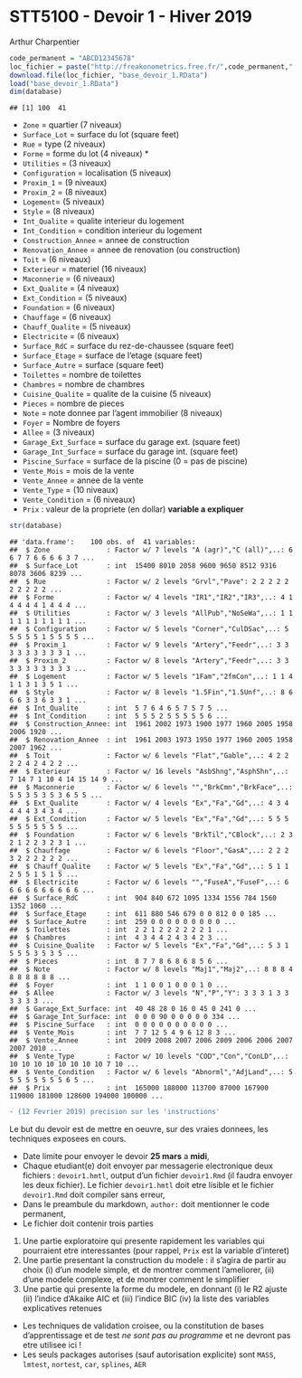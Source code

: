 STT5100 - Devoir 1 - Hiver 2019
================
Arthur Charpentier

``` r
code_permanent = "ABCD12345678"
loc_fichier = paste("http://freakonometrics.free.fr/",code_permanent,".RData",sep="")
download.file(loc_fichier, "base_devoir_1.RData")
load("base_devoir_1.RData")
dim(database)
```

    ## [1] 100  41

  - `Zone` = quartier (7 niveaux)
  - `Surface_Lot` = surface du lot (square feet)
  - `Rue` = type (2 niveaux)
  - `Forme` = forme du lot (4 niveaux) \*  
  - `Utilities` = (3 niveaux)
  - `Configuration` = localisation (5 niveaux)  
  - `Proxim_1` = (9 niveaux)
  - `Proxim_2` = (8 niveaux)  
  - `Logement`= (5 niveaux)  
  - `Style` = (8 niveaux)
  - `Int_Qualite` = qualite interieur du logement
  - `Int_Condition` = condition interieur du logement
  - `Construction_Annee` = annee de construction
  - `Renovation_Annee` = annee de renovation (ou construction)
  - `Toit` = (6 niveaux)
  - `Exterieur` = materiel (16 niveaux)
  - `Maconnerie` = (6 niveaux)
  - `Ext_Qualite` = (4 niveaux)
  - `Ext_Condition` = (5 niveaux)
  - `Foundation` = (6 niveaux)
  - `Chauffage` = (6 niveaux)
  - `Chauff_Qualite` = (5 niveaux)
  - `Electricite` = (6 niveaux)
  - `Surface_RdC` = surface du rez-de-chaussee (square feet)
  - `Surface_Etage` = surface de l’etage (square feet)
  - `Surface_Autre` = surface (square feet)
  - `Toilettes` = nombre de toilettes
  - `Chambres` = nombre de chambres
  - `Cuisine_Qualite` = qualite de la cuisine (5 niveaux)
  - `Pieces` = nombre de pieces
  - `Note` = note donnee par l’agent immobilier (8 niveaux)
  - `Foyer` = Nombre de foyers
  - `Allee` = (3 niveaux)
  - `Garage_Ext_Surface` = surface du garage ext. (square feet)
  - `Garage_Int_Surface` = surface du garage int. (square feet)
  - `Piscine_Surface` = surface de la piscine (0 = pas de piscine)
  - `Vente_Mois` = mois de la vente
  - `Vente_Annee` = annee de la vente
  - `Vente_Type` = (10 niveaux)
  - `Vente_Condition` = (6 niveaux)
  - `Prix` : valeur de la propriete (en dollar) **variable a expliquer**

<!-- end list -->

``` r
str(database)
```

    ## 'data.frame':    100 obs. of  41 variables:
    ##  $ Zone              : Factor w/ 7 levels "A (agr)","C (all)",..: 6 6 7 7 6 6 6 6 3 7 ...
    ##  $ Surface_Lot       : int  15400 8010 2058 9600 9650 8512 9316 8078 3606 8239 ...
    ##  $ Rue               : Factor w/ 2 levels "Grvl","Pave": 2 2 2 2 2 2 2 2 2 2 ...
    ##  $ Forme             : Factor w/ 4 levels "IR1","IR2","IR3",..: 4 1 4 4 4 4 1 4 4 4 ...
    ##  $ Utilities         : Factor w/ 3 levels "AllPub","NoSeWa",..: 1 1 1 1 1 1 1 1 1 1 ...
    ##  $ Configuration     : Factor w/ 5 levels "Corner","CulDSac",..: 5 5 5 5 5 1 5 5 5 5 ...
    ##  $ Proxim_1          : Factor w/ 9 levels "Artery","Feedr",..: 3 3 3 3 3 3 3 3 3 1 ...
    ##  $ Proxim_2          : Factor w/ 8 levels "Artery","Feedr",..: 3 3 3 3 3 3 3 3 3 3 ...
    ##  $ Logement          : Factor w/ 5 levels "1Fam","2fmCon",..: 1 1 4 1 1 3 1 3 5 1 ...
    ##  $ Style             : Factor w/ 8 levels "1.5Fin","1.5Unf",..: 8 6 6 6 3 3 6 3 3 1 ...
    ##  $ Int_Qualite       : int  5 7 6 4 6 5 7 5 7 5 ...
    ##  $ Int_Condition     : int  5 5 5 2 5 5 5 5 5 6 ...
    ##  $ Construction_Annee: int  1961 2002 1973 1900 1977 1960 2005 1958 2006 1920 ...
    ##  $ Renovation_Annee  : int  1961 2003 1973 1950 1977 1960 2005 1958 2007 1962 ...
    ##  $ Toit              : Factor w/ 6 levels "Flat","Gable",..: 4 2 2 2 2 4 2 4 2 2 ...
    ##  $ Exterieur         : Factor w/ 16 levels "AsbShng","AsphShn",..: 7 14 7 1 10 4 14 15 14 9 ...
    ##  $ Maconnerie        : Factor w/ 6 levels "","BrkCmn","BrkFace",..: 5 5 3 5 3 5 3 6 5 5 ...
    ##  $ Ext_Qualite       : Factor w/ 4 levels "Ex","Fa","Gd",..: 4 3 4 4 4 4 3 4 3 4 ...
    ##  $ Ext_Condition     : Factor w/ 5 levels "Ex","Fa","Gd",..: 5 5 5 5 5 5 5 5 5 5 ...
    ##  $ Foundation        : Factor w/ 6 levels "BrkTil","CBlock",..: 2 3 2 1 2 2 3 2 3 1 ...
    ##  $ Chauffage         : Factor w/ 6 levels "Floor","GasA",..: 2 2 2 3 2 2 2 2 2 2 ...
    ##  $ Chauff_Qualite    : Factor w/ 5 levels "Ex","Fa","Gd",..: 5 1 1 2 5 5 1 5 1 5 ...
    ##  $ Electricite       : Factor w/ 6 levels "","FuseA","FuseF",..: 6 6 6 6 6 6 6 6 6 6 ...
    ##  $ Surface_RdC       : int  904 840 672 1095 1334 1556 784 1560 1352 1060 ...
    ##  $ Surface_Etage     : int  611 880 546 679 0 0 812 0 0 185 ...
    ##  $ Surface_Autre     : int  259 0 0 0 0 0 0 0 0 0 ...
    ##  $ Toilettes         : int  2 2 1 2 2 2 2 2 2 1 ...
    ##  $ Chambres          : int  4 3 4 4 2 4 3 4 2 3 ...
    ##  $ Cuisine_Qualite   : Factor w/ 5 levels "Ex","Fa","Gd",..: 5 3 1 5 5 5 3 5 3 5 ...
    ##  $ Pieces            : int  8 7 7 8 6 8 6 8 5 6 ...
    ##  $ Note              : Factor w/ 8 levels "Maj1","Maj2",..: 8 8 8 4 8 8 8 8 8 8 ...
    ##  $ Foyer             : int  1 1 0 0 1 0 0 0 1 0 ...
    ##  $ Allee             : Factor w/ 3 levels "N","P","Y": 3 3 3 1 3 3 3 3 3 3 ...
    ##  $ Garage_Ext_Surface: int  40 48 28 0 16 0 45 0 241 0 ...
    ##  $ Garage_Int_Surface: int  0 0 0 90 0 0 0 0 0 334 ...
    ##  $ Piscine_Surface   : int  0 0 0 0 0 0 0 0 0 0 ...
    ##  $ Vente_Mois        : int  7 7 12 5 4 9 6 12 8 3 ...
    ##  $ Vente_Annee       : int  2009 2008 2007 2006 2009 2006 2006 2007 2007 2010 ...
    ##  $ Vente_Type        : Factor w/ 10 levels "COD","Con","ConLD",..: 10 10 10 10 10 10 10 10 7 10 ...
    ##  $ Vente_Condition   : Factor w/ 6 levels "Abnorml","AdjLand",..: 5 5 5 5 5 5 5 5 6 5 ...
    ##  $ Prix              : int  165000 188000 113700 87000 167900 119000 181000 128600 194000 100000 ...

``` diff
- (12 Fevrier 2019) precision sur les 'instructions'
```

Le but du devoir est de mettre en oeuvre, sur des vraies donnees, les
techniques exposees en cours.

  - Date limite pour envoyer le devoir **25 mars** a **midi**,
  - Chaque etudiant(e) doit envoyer par messagerie electronique deux
    fichiers : `devoir1.hmtl`, output d’un fichier `devoir1.Rmd` (il
    faudra envoyer les deux fichier). Le fichier `devoir1.hmtl` doit
    etre lisible et le fichier `devoir1.Rmd` doit compiler sans erreur,
  - Dans le preambule du markdown, `author:` doit mentionner le code
    permanent,
  - Le fichier doit contenir trois parties

<!-- end list -->

1.  Une partie exploratoire qui presente rapidement les variables qui
    pourraient etre interessantes (pour rappel, `Prix` est la variable
    d’interet)
2.  Une partie presentant la construction du modele : il s’agira de
    partir au choix (i) d’un modele simple, et de montrer comment
    l’ameliorer, (ii) d’une modele complexe, et de montrer comment le
    simplifier
3.  Une partie qui presente la forme du modele, en donnant (i) le R2
    ajuste (ii) l’indice d’Akaike AIC et (iii) l’indice BIC (iv) la
    liste des variables explicatives retenues

<!-- end list -->

  - Les techniques de validation croisee, ou la constitution de bases
    d’apprentissage et de test *ne sont pas au programme* et ne
    devront pas etre utilisee ici \!
  - Les seuls packages autorises (sauf autorisation explicite) sont
    `MASS`, `lmtest`, `nortest`, `car`, `splines`, `AER`
